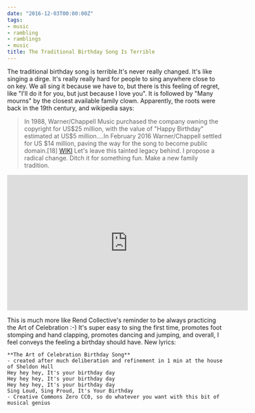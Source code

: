 ```yaml
---
date: "2016-12-03T00:00:00Z"
tags:
- music
- rambling
- ramblings
- music
title: The Traditional Birthday Song Is Terrible
---
```


The traditional birthday song is terrible.It's never really changed.
It's like singing a dirge.
It's really really hard for people to sing anywhere close to on key.
We all sing it because we have to, but there is this feeling of regret, like "I'll do it for you, but just because I love you".
It is followed by "Many mourns" by the closest available family clown.
Apparently, the roots were back in the 19th century, and wikipedia says:

> In 1988, Warner/Chappell Music purchased the company owning the copyright for US$25 million, with the value of "Happy Birthday" estimated at US$5 million....In February 2016 Warner/Chappell settled for US $14 million, paving the way for the song to become public domain.[18] [WIKI](https://en.wikipedia.org/wiki/Happy_Birthday_to_You)
> Let's leave this tainted legacy behind. I propose a radical change.
> Ditch it for something fun. Make a new family tradition.
>
>
<iframe data-preserve-html-node="true" width="560" height="315" src="https://www.youtube.com/embed/VZk5huJzElk?wmode=opaque&enablejsapi=1" frameborder="0" allowfullscreen="yes"></iframe>


This is much more like Rend Collective's reminder to be always practicing the Art of Celebration :-) It's super easy to sing the first time, promotes foot stomping and hand clapping, promotes dancing and jumping, and overall, I feel conveys the feeling a birthday should have.
New lyrics:

    **The Art of Celebration Birthday Song**
    - created after much deliberation and refinement in 1 min at the house of Sheldon Hull
    Hey hey hey, It's your birthday day
    Hey hey hey, It's your birthday day
    Hey hey hey, It's your birthday day
    Sing Loud, Sing Proud, It's Your Birthday
    - Creative Commons Zero CC0, so do whatever you want with this bit of musical genius

